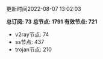 更新时间2022-08-07 13:02:03

**总订阅: 73**
**总节点: 1791**
**有效节点: 721**
- v2ray节点: 74
- ss节点: 437
- trojan节点: 210
